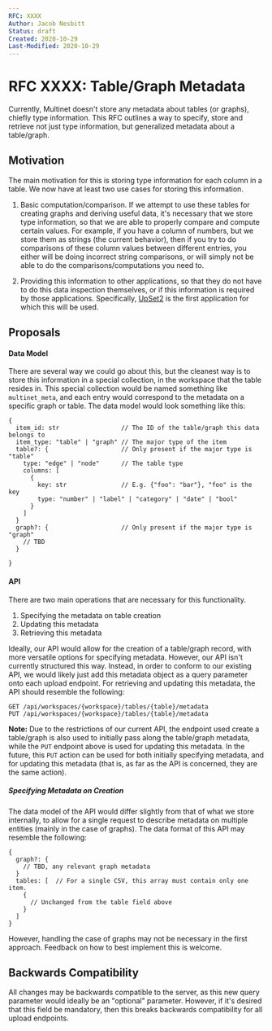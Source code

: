 ```yaml
---
RFC: XXXX
Author: Jacob Nesbitt
Status: draft
Created: 2020-10-29
Last-Modified: 2020-10-29
---
```


# RFC XXXX: Table/Graph Metadata

Currently, Multinet doesn't store any metadata about tables (or graphs), chiefly type information. This RFC outlines a way to specify, store and retrieve not just type information, but generalized metadata about a table/graph.

## Motivation

The main motivation for this is storing type information for each column in a table. We now have at least two use cases for storing this information.

1. Basic computation/comparison. If we attempt to use these tables for creating graphs and deriving useful data, it's necessary that we store type information, so that we are able to properly compare and compute certain values. For example, if you have a column of numbers, but we store them as strings (the current behavior), then if you try to do comparisons of these column values between different entries, you either will be doing incorrect string comparisons, or will simply not be able to do the comparisons/computations you need to.

2. Providing this information to other applications, so that they do not have to do this data inspection themselves, or if this information is required by those applications. Specifically, [UpSet2](https://github.com/visdesignlab/upset2) is the first application for which this will be used.

## Proposals

#### Data Model
There are several way we could go about this, but the cleanest way is to store this information in a special collection, in the workspace that the table resides in. This special collection would be named something like `multinet_meta`, and each entry would correspond to the metadata on a specific graph or table. The data model would look something like this:


```
{
  item_id: str                 // The ID of the table/graph this data belongs to
  item_type: "table" | "graph" // The major type of the item
  table?: {                    // Only present if the major type is "table"
    type: "edge" | "node"      // The table type
    columns: [
      {
        key: str               // E.g. {"foo": "bar"}, "foo" is the key
        type: "number" | "label" | "category" | "date" | "bool"
      }
    ]
  }
  graph?: {                    // Only present if the major type is "graph"
    // TBD
  }

}
```

#### API
There are two main operations that are necessary for this functionality.

1. Specifying the metadata on table creation
2. Updating this metadata
3. Retrieving this metadata

Ideally, our API would allow for the creation of a table/graph record, with more versatile options for specifying metadata. However, our API isn't currently structured this way. Instead, in order to conform to our existing API, we would likely just add this metadata object as a query parameter onto each upload endpoint. For retrieving and updating this metadata, the API should resemble the following:

```
GET /api/workspaces/{workspace}/tables/{table}/metadata
PUT /api/workspaces/{workspace}/tables/{table}/metadata
```

**Note:** Due to the restrictions of our current API, the endpoint used create a table/graph is also used to initially pass along the table/graph metadata, while the `PUT` endpoint above is used for updating this metadata. In the future, this `PUT` action can be used for both initially specifying metadata, and for updating this metadata (that is, as far as the API is concerned, they are the same action).

##### Specifying Metadata on Creation

The data model of the API would differ slightly from that of what we store internally, to allow for a single request to describe metadata on multiple entities (mainly in the case of graphs). The data format of this API may resemble the following:

```
{
  graph?: {
    // TBD, any relevant graph metadata
  }
  tables: [  // For a single CSV, this array must contain only one item.
    {
      // Unchanged from the table field above
    }
  ]
}
```

However, handling the case of graphs may not be necessary in the first approach. Feedback on how to best implement this is welcome.

## Backwards Compatibility

All changes may be backwards compatible to the server, as this new query parameter would ideally be an "optional" parameter. However, if it's desired that this field be mandatory, then this breaks backwards compatibility for all upload endpoints.
